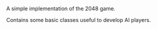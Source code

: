 A simple implementation of the 2048 game.

Contains some basic classes useful to develop AI players.

